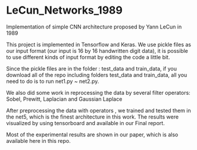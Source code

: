 # LeCun_Networks_1989
Implementation of simple CNN architecture proposed by Yann LeCun in 1989


This project is implemented in Tensorflow and Keras.
We use pickle files as our input format (our input is 16 by 16 handwritten digit data),
it is possible to use different kinds of input format by editing the code a little bit.

Since the pickle files are in the folder : test_data and train_data,
if you download all of the repo including folders test_data and train_data, all you need to do is to run net1.py ~ net2.py.

We also did some work in reprocessing the data by several filter operators:
Sobel, Prewitt, Laplacian and Gaussian Laplace

After preprocessing the data with operators , we trained and tested them in the net5, which is the finest architecture
in this work. The results were visualized by using tensorboard and available in our Final report.

Most of the experimental results are shown in our paper, which is also available here in this repo.
